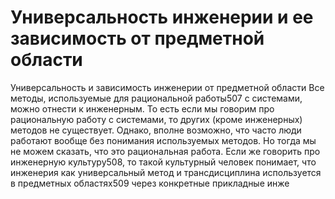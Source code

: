 # Универсальность инженерии и ее зависимость от предметной области

Универсальность и зависимость инженерии от предметной области
Все методы, используемые для рациональной работы507 с системами, можно отнести к инженерным. То есть если мы говорим про рациональную работу с системами, то других (кроме инженерных) методов не существует. Однако, вполне возможно, что часто люди работают вообще без понимания используемых методов. Но тогда мы не можем сказать, что это рациональная работа. 
Если же говорить про инженерную культуру508, то такой культурный человек понимает, что инженерия как универсальный метод и трансдисциплина используется в предметных областях509 через конкретные прикладные инже
